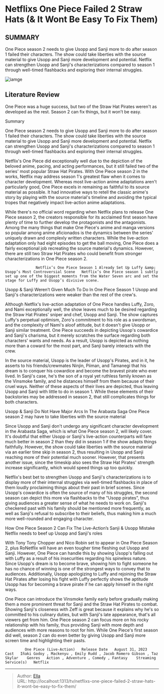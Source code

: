 # Netflixs One Piece Failed 2 Straw Hats (&amp; It Wont Be Easy To Fix Them)


## SUMMARY 



  One Piece season 2 needs to give Usopp and Sanji more to do after season 1 failed their characters.   The show could take liberties with the source material to give Usopp and Sanji more development and potential.   Netflix can strengthen Usopp and Sanji&#39;s characterizations compared to season 1 through well-timed flashbacks and exploring their internal struggles.  

![iamge](https://static1.srcdn.com/wordpress/wp-content/uploads/2024/01/netflixfailed_2strawhats_andcantfixthem.jpg)

## Literature Review
One Piece was a huge success, but two of the Straw Hat Pirates weren&#39;t as developed as the rest. Season 2 can fix things, but it won’t be easy.





Summary

  One Piece season 2 needs to give Usopp and Sanji more to do after season 1 failed their characters.   The show could take liberties with the source material to give Usopp and Sanji more development and potential.   Netflix can strengthen Usopp and Sanji&#39;s characterizations compared to season 1 through well-timed flashbacks and exploring their internal struggles.  







Netflix&#39;s One Piece did exceptionally well due to the depiction of the beloved anime, pacing, and acting performances, but it still failed two of the series&#39; most popular Straw Hat Pirates. With One Piece season 2 in the works, Netflix may address season 1&#39;s greatest flaw when it comes to character development. Whereas most live-action anime adaptations aren&#39;t particularly good, One Piece excels in remaining as faithful to its source material as possible. It had innovative ways to retell the classic anime&#39;s story by playing with the source material&#39;s timeline and avoiding the typical tropes that negatively impact live-action anime adaptations.

While there&#39;s no official word regarding when Netflix plans to release One Piece season 2, the creators responsible for its acclaimed first season have plenty of time to further develop the protagonists and the antagonists. Among the many things that make One Piece&#39;s anime and manga versions so popular among anime aficionados is the dynamics between the series&#39; uniquely drawn and complexly written characters. While the live-action adaptation only had eight episodes to get the ball moving, One Piece does a fairly exceptional job recreating the source material&#39;s dynamics. However, there are still two Straw Hat Pirates who could benefit from stronger characterizations in One Piece season 2.




                  Netflix’s One Piece Season 1 Already Set Up Luffy &amp; Usopp’s Most Controversial Scene   Netflix’s One Piece season 1 subtly set up one of the biggest moments from the Water Seven arc and set the stage for Luffy and Usopp’s divisive scene.    


 Usopp &amp; Sanji Weren’t Given Much To Do In One Piece Season 1 
Usopp and Sanji&#39;s characterizations were weaker than the rest of the crew&#39;s.
          

Although Netflix&#39;s live-action adaptation of One Piece handles Luffy, Zoro, and Nami exceptionally well, the show leaves much to be desired regarding the Straw Hat Pirates&#39; sniper and chef, Usopp and Sanji. The show captures Luffy&#39;s perpetual optimism, Zoro&#39;s commitment to his role as a swordsman, and the complexity of Nami&#39;s aloof attitude, but it doesn&#39;t give Usopp or Sanji similar treatment. One Piece succeeds in depicting Ussop&#39;s cowardice and Sanji&#39;s charisma, but it merely scratches the surface regarding both characters&#39; wants and needs. As a result, Usopp is depicted as nothing more than a coward for the most part, and Sanji barely interacts with the crew.





 

In the source material, Usopp is the leader of Usopp&#39;s Pirates, and in it, he asserts to his friends/crewmates Ninjin, Piiman, and Tamanegi that his dream is to conquer his cowardice and become the bravest pirate who ever lived. In Sanji&#39;s case, he&#39;s the son of a royal yet ruthless family known as the Vinsmoke family, and he distances himself from them because of their cruel ways. Neither of these aspects of their lives are depicted, thus leaving Usopp and Sanji with little to do in season 1. While these elements of their backstories may be addressed in season 2, that still complicates things for both characters.



 Usopp &amp; Sanji Do Not Have Major Arcs In The Arabasta Saga 
One Piece season 2 may have to take liberties with the source material
          




Since Usopp and Sanji don&#39;t undergo any significant character development in the Arabasta Saga, which is what One Piece season 2, will likely cover. It&#39;s doubtful that either Usopp or Sanji&#39;s live-action counterparts will fare much better in season 2 than they did in season 1 if the show adapts things faithfully. However, the show could take liberties with the source material via an earlier time skip in season 2, thus resulting in Usopp and Sanji reaching more of their potential much sooner. However, that presents another issue, since the timeskip also sees the Straw Hat Pirates&#39; strength increase significantly, which would speed things up too quickly.

Netflix&#39;s best bet to strengthen Usopp and Sanji&#39;s characterizations is to display more of their internal struggles via well-timed flashbacks in place of them loudly proclaiming things about their past in brief scenes. Since Usopp&#39;s cowardice is often the source of many of his struggles, the second season can depict this more via flashbacks to the &#34;Usopp pirates&#34;, thus giving audiences a greater sense of what he needs to work on. Sanji&#39;s checkered past with his family should be mentioned more frequently, as well as Sanji&#39;s refusal to subscribe to their beliefs, thus making him a much more well-rounded and engaging character.






 How One Piece Season 2 Can Fix The Live-Action’s Sanji &amp; Usopp Mistake 
Netflix needs to beef up Usopp and Sanji&#39;s roles
         

With Tony Tony Chopper and Nico Robin set to appear in One Piece Season 2, plus RoNetflix will have an even tougher time fleshing out Usopp and Sanji. However, One Piece can handle this by showing Usopp&#39;s falling out with Luffy as a result of his insecurities regarding his spineless nature. Since Usopp&#39;s dream is to become brave, showing him to fight someone he has no chance of winning is one of the strongest ways to convey that to audiences. Additionally, Usopp apologizing to Luffy and rejoining the Straw Hat Pirates after losing his fight with Luffy perfectly shows the aptitude Usopp has for becoming a brave pirate if he can apply himself in the right ways.

One Piece can introduce the Vinsmoke family early before gradually making them a more prominent threat for Sanji and the Straw Hat Pirates to combat. Showing Sanji&#39;s closeness with Zeff is great because it explains why he&#39;s so committed to his culinary duties, but with Sanji&#39;s late appearance, that&#39;s all viewers get from him. One Piece season 2 can focus more on his rocky relationship with his family, thus providing Sanji with more depth and audiences with more reasons to root for him. While One Piece&#39;s first season did well, season 2 can do even better by giving Usopp and Sanji more screen time and highlighting their pasts.




             One Piece (Live-Action)   Release Date   August 31, 2023    Cast   Iñaki Godoy , Mackenyu , Emily Rudd , Jacob Romero Gibson , Taz Skylar    Genres   Action , Adventure , Comedy , Fantasy    Streaming Service(s)   Netflix       


---

> Author: [Ella](https://instagram.hk.cn/)  
> URL: http://localhost:1313/tv/netflixs-one-piece-failed-2-straw-hats-it-wont-be-easy-to-fix-them/  

